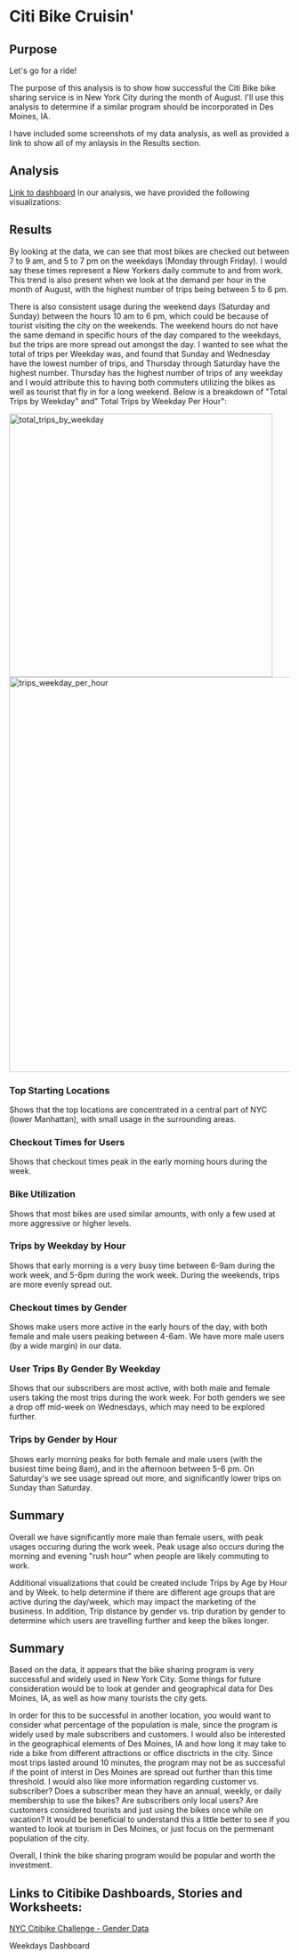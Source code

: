 # Citi Bike Cruisin'

## Purpose
Let's go for a ride!

The purpose of this analysis is to show how successful the Citi Bike bike sharing service is in New York City during the month of August. I'll use this analysis to determine if a similar program should be incorporated in Des Moines, IA.

I have included some screenshots of my data analysis, as well as provided a link to show all of my anlaysis in the Results section.

## Analysis
[Link to dashboard](https://public.tableau.com/app/profile/brian.gerrard/viz/CitiBikeCruisin_16239726421490/Story1) In our analysis, we have provided the following visualizations:

## Results 
By looking at the data, we can see that most bikes are checked out between 7 to 9 am, and 5 to 7 pm on the weekdays (Monday through Friday). I would say these times represent a New Yorkers daily commute to and from work. This trend is also present when we look at the demand per hour in the month of August, with the highest number of trips being between 5 to 6 pm.

There is also consistent usage during the weekend days (Saturday and Sunday) between the hours 10 am to 6 pm, which could be because of tourist visiting the city on the weekends. The weekend hours do not have the same demand in specific hours of the day compared to the weekdays, but the trips are more spread out amongst the day. I wanted to see what the total of trips per Weekday was, and found that Sunday and Wednesday have the lowest number of trips, and Thursday through Saturday have the highest number. Thursday has the highest number of trips of any weekday and I would attribute this to having both commuters utilizing the bikes as well as tourist that fly in for a long weekend. Below is a breakdown of "Total Trips by Weekday" and" Total Trips by Weekday Per Hour":

<img width="473" alt="total_trips_by_weekday" src="https://user-images.githubusercontent.com/75700317/122683931-62726900-d1d0-11eb-8782-016c252c2085.png">


<img width="710" alt="trips_weekday_per_hour" src="https://user-images.githubusercontent.com/75700317/122684089-78345e00-d1d1-11eb-8594-f9ec59f3de20.png">




### Top Starting Locations
Shows that the top locations are concentrated in a central part of NYC (lower Manhattan), with small usage in the surrounding areas.
### Checkout Times for Users
Shows that checkout times peak in the early morning hours during the week.
### Bike Utilization
Shows that most bikes are used similar amounts, with only a few used at more aggressive or higher levels.
### Trips by Weekday by Hour
Shows that early morning is a very busy time between 6-9am during the work week, and 5-6pm during the work week. During the weekends, trips are more evenly spread out.
### Checkout times by Gender
Shows make users more active in the early hours of the day, with both female and male users peaking between 4-6am. We have more male users (by a wide margin) in our data.
### User Trips By Gender By Weekday
Shows that our subscribers are most active, with both male and female users taking the most trips during the work week. For both genders we see a drop off mid-week on Wednesdays, which may need to be explored further.
### Trips by Gender by Hour
Shows early morning peaks for both female and male users (with the busiest time being 8am), and in the afternoon between 5-6 pm. On Saturday's we see usage spread out more, and significantly lower trips on Sunday than Saturday.

## Summary
Overall we have significantly more male than female users, with peak usages occuring during the work week. Peak usage also occurs during the morning and evening "rush hour" when people are likely commuting to work.

Additional visualizations that could be created include Trips by Age by Hour and by Week. to help determine if there are different age groups that are active during the day/week, which may impact the marketing of the business. In addition, Trip distance by gender vs. trip duration by gender to determine which users are travelling further and keep the bikes longer.

## Summary
Based on the data, it appears that the bike sharing program is very successful and widely used in New York City. Some things for future consideration would be to look at gender and geographical data for Des Moines, IA, as well as how many tourists the city gets.

In order for this to be successful in another location, you would want to consider what percentage of the population is male, since the program is widely used by male subscribers and customers. I would also be interested in the geographical elements of Des Moines, IA and how long it may take to ride a bike from different attractions or office disctricts in the city. Since most trips lasted around 10 minutes, the program may not be as successful if the point of interst in Des Moines are spread out further than this time threshold. I would also like more information regarding customer vs. subscriber? Does a subscriber mean they have an annual, weekly, or daily membership to use the bikes? Are subscribers only local users? Are customers considered tourists and just using the bikes once while on vacation? It would be beneficial to understand this a little better to see if you wanted to look at tourism in Des Moines, or just focus on the permenant population of the city.

Overall, I think the bike sharing program would be popular and worth the investment.

## Links to Citibike Dashboards, Stories and Worksheets:


[NYC Citibike Challenge - Gender Data](https://public.tableau.com/app/profile/brian.gerrard/viz/NYCCitibikeChallenge-GenderData/GenderData)


Weekdays Dashboard



